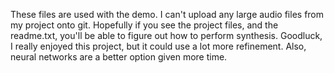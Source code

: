 These files are used with the demo. I can't upload any large audio files from my project onto git. Hopefully if you see the project files, and the readme.txt, you'll be able to figure out how to perform synthesis.
Goodluck, I really enjoyed this project, but it could use a lot more refinement. Also, neural networks are a better option given more time.
